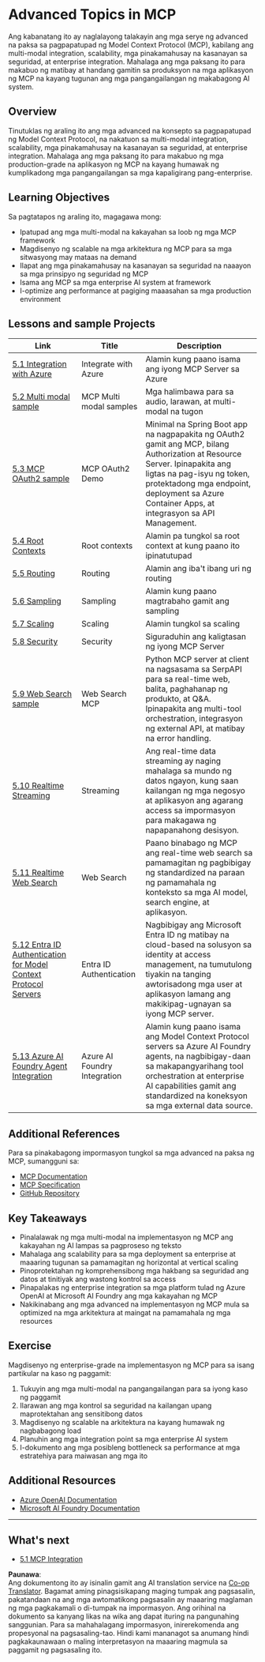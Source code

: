 <!--
CO_OP_TRANSLATOR_METADATA:
{
  "original_hash": "748c61250d4a326206b72b28f6154615",
  "translation_date": "2025-07-02T09:46:08+00:00",
  "source_file": "05-AdvancedTopics/README.md",
  "language_code": "tl"
}
-->
# Advanced Topics in MCP 

Ang kabanatang ito ay naglalayong talakayin ang mga serye ng advanced na paksa sa pagpapatupad ng Model Context Protocol (MCP), kabilang ang multi-modal integration, scalability, mga pinakamahusay na kasanayan sa seguridad, at enterprise integration. Mahalaga ang mga paksang ito para makabuo ng matibay at handang gamitin sa produksyon na mga aplikasyon ng MCP na kayang tugunan ang mga pangangailangan ng makabagong AI system.

## Overview

Tinutuklas ng araling ito ang mga advanced na konsepto sa pagpapatupad ng Model Context Protocol, na nakatuon sa multi-modal integration, scalability, mga pinakamahusay na kasanayan sa seguridad, at enterprise integration. Mahalaga ang mga paksang ito para makabuo ng mga production-grade na aplikasyon ng MCP na kayang humawak ng kumplikadong mga pangangailangan sa mga kapaligirang pang-enterprise.

## Learning Objectives

Sa pagtatapos ng araling ito, magagawa mong:

- Ipatupad ang mga multi-modal na kakayahan sa loob ng mga MCP framework
- Magdisenyo ng scalable na mga arkitektura ng MCP para sa mga sitwasyong may mataas na demand
- Ilapat ang mga pinakamahusay na kasanayan sa seguridad na naaayon sa mga prinsipyo ng seguridad ng MCP
- Isama ang MCP sa mga enterprise AI system at framework
- I-optimize ang performance at pagiging maaasahan sa mga production environment

## Lessons and sample Projects

| Link | Title | Description |
|------|-------|-------------|
| [5.1 Integration with Azure](./mcp-integration/README.md) | Integrate with Azure | Alamin kung paano isama ang iyong MCP Server sa Azure |
| [5.2 Multi modal sample](./mcp-multi-modality/README.md) | MCP Multi modal samples  | Mga halimbawa para sa audio, larawan, at multi-modal na tugon |
| [5.3 MCP OAuth2 sample](../../../05-AdvancedTopics/mcp-oauth2-demo) | MCP OAuth2 Demo | Minimal na Spring Boot app na nagpapakita ng OAuth2 gamit ang MCP, bilang Authorization at Resource Server. Ipinapakita ang ligtas na pag-isyu ng token, protektadong mga endpoint, deployment sa Azure Container Apps, at integrasyon sa API Management. |
| [5.4 Root Contexts](./mcp-root-contexts/README.md) | Root contexts  | Alamin pa tungkol sa root context at kung paano ito ipinatutupad |
| [5.5 Routing](./mcp-routing/README.md) | Routing | Alamin ang iba't ibang uri ng routing |
| [5.6 Sampling](./mcp-sampling/README.md) | Sampling | Alamin kung paano magtrabaho gamit ang sampling |
| [5.7 Scaling](./mcp-scaling/README.md) | Scaling  | Alamin tungkol sa scaling |
| [5.8 Security](./mcp-security/README.md) | Security  | Siguraduhin ang kaligtasan ng iyong MCP Server |
| [5.9 Web Search sample](./web-search-mcp/README.md) | Web Search MCP | Python MCP server at client na nagsasama sa SerpAPI para sa real-time web, balita, paghahanap ng produkto, at Q&A. Ipinapakita ang multi-tool orchestration, integrasyon ng external API, at matibay na error handling. |
| [5.10 Realtime Streaming](./mcp-realtimestreaming/README.md) | Streaming  | Ang real-time data streaming ay naging mahalaga sa mundo ng datos ngayon, kung saan kailangan ng mga negosyo at aplikasyon ang agarang access sa impormasyon para makagawa ng napapanahong desisyon.|
| [5.11 Realtime Web Search](./mcp-realtimesearch/README.md) | Web Search | Paano binabago ng MCP ang real-time web search sa pamamagitan ng pagbibigay ng standardized na paraan ng pamamahala ng konteksto sa mga AI model, search engine, at aplikasyon.| 
| [5.12  Entra ID Authentication for Model Context Protocol Servers](./mcp-security-entra/README.md) | Entra ID Authentication | Nagbibigay ang Microsoft Entra ID ng matibay na cloud-based na solusyon sa identity at access management, na tumutulong tiyakin na tanging awtorisadong mga user at aplikasyon lamang ang makikipag-ugnayan sa iyong MCP server.|
| [5.13 Azure AI Foundry Agent Integration](./mcp-foundry-agent-integration/README.md) | Azure AI Foundry Integration | Alamin kung paano isama ang Model Context Protocol servers sa Azure AI Foundry agents, na nagbibigay-daan sa makapangyarihang tool orchestration at enterprise AI capabilities gamit ang standardized na koneksyon sa mga external data source.|

## Additional References

Para sa pinakabagong impormasyon tungkol sa mga advanced na paksa ng MCP, sumangguni sa:
- [MCP Documentation](https://modelcontextprotocol.io/)
- [MCP Specification](https://spec.modelcontextprotocol.io/)
- [GitHub Repository](https://github.com/modelcontextprotocol)

## Key Takeaways

- Pinalalawak ng mga multi-modal na implementasyon ng MCP ang kakayahan ng AI lampas sa pagproseso ng teksto
- Mahalaga ang scalability para sa mga deployment sa enterprise at maaaring tugunan sa pamamagitan ng horizontal at vertical scaling
- Pinoprotektahan ng komprehensibong mga hakbang sa seguridad ang datos at tinitiyak ang wastong kontrol sa access
- Pinapalakas ng enterprise integration sa mga platform tulad ng Azure OpenAI at Microsoft AI Foundry ang mga kakayahan ng MCP
- Nakikinabang ang mga advanced na implementasyon ng MCP mula sa optimized na mga arkitektura at maingat na pamamahala ng mga resources

## Exercise

Magdisenyo ng enterprise-grade na implementasyon ng MCP para sa isang partikular na kaso ng paggamit:

1. Tukuyin ang mga multi-modal na pangangailangan para sa iyong kaso ng paggamit
2. Ilarawan ang mga kontrol sa seguridad na kailangan upang maprotektahan ang sensitibong datos
3. Magdisenyo ng scalable na arkitektura na kayang humawak ng nagbabagong load
4. Planuhin ang mga integration point sa mga enterprise AI system
5. I-dokumento ang mga posibleng bottleneck sa performance at mga estratehiya para maiwasan ang mga ito

## Additional Resources

- [Azure OpenAI Documentation](https://learn.microsoft.com/en-us/azure/ai-services/openai/)
- [Microsoft AI Foundry Documentation](https://learn.microsoft.com/en-us/ai-services/)

---

## What's next

- [5.1 MCP Integration](./mcp-integration/README.md)

**Paunawa**:  
Ang dokumentong ito ay isinalin gamit ang AI translation service na [Co-op Translator](https://github.com/Azure/co-op-translator). Bagamat aming pinagsisikapang maging tumpak ang pagsasalin, pakatandaan na ang mga awtomatikong pagsasalin ay maaaring maglaman ng mga pagkakamali o di-tumpak na impormasyon. Ang orihinal na dokumento sa kanyang likas na wika ang dapat ituring na pangunahing sanggunian. Para sa mahahalagang impormasyon, inirerekomenda ang propesyonal na pagsasaling-tao. Hindi kami mananagot sa anumang hindi pagkakaunawaan o maling interpretasyon na maaaring magmula sa paggamit ng pagsasaling ito.